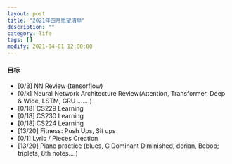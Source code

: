 ```yaml
---
layout: post
title: "2021年四月愿望清单"
description: ""
category: life
tags: []
modify: 2021-04-01 12:00:00
---
```



#### 目标

+ [0/3] NN Review (tensorflow)
+ [0/x] Neural Network Architecture Review(Attention, Transformer, Deep & Wide, LSTM, GRU .......)
+ [0/18] CS229 Learning
+ [0/18] CS230 Learning
+ [0/18] CS224 Learning
+ [13/20] Fitness: Push Ups, Sit ups
+ [0/1] Lyric / Pieces Creation
+ [13/20] Piano practice (blues, C Dominant Diminished, dorian, Bebop; triplets, 8th notes....)
